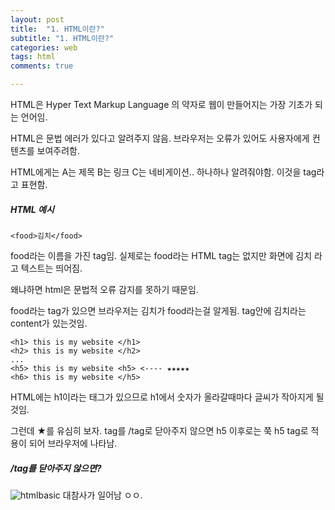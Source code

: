 ```yaml
---
layout: post
title:  "1. HTML이란?"
subtitle: "1. HTML이란?"
categories: web
tags: html
comments: true

---
```


HTML은 Hyper Text Markup Language 의 약자로 웹이 만들어지는 가장 기초가 되는 언어임.

HTML은 문법 에러가 있다고 알려주지 않음. 브라우저는 오류가 있어도 사용자에게 컨텐츠를 보여주려함.

HTML에게는 A는 제목 B는 링크 C는 네비게이션.. 하나하나 알려줘야함. 이것을 tag라고 표현함.

##### HTML 예시
```
<food>김치</food>
```
food라는 이름을 가진 tag임. 실제로는 food라는 HTML tag는 없지만 화면에 김치 라고 텍스트는 띄어짐.

왜냐하면 html은 문법적 오류 감지를 못하기 때문임.

food라는 tag가 있으면 브라우저는 김치가 food라는걸 알게됨. tag안에 김치라는 content가 있는것임.
```
<h1> this is my website </h1>
<h2> this is my website </h2>
...
<h5> this is my website <h5> <---- ★★★★★
<h6> this is my website </h5>
```
HTML에는 h1이라는 태그가 있으므로 h1에서 숫자가 올라갈때마다 글씨가 작아지게 될것임.

그런데 ★를 유심히 보자. tag를 /tag로 닫아주지 않으면 h5 이후로는 쭉 h5 tag로 적용이 되어 브라우저에 나타남.

##### /tag를 닫아주지 않으면?

![htmlbasic](https://user-images.githubusercontent.com/56789064/87882160-1f949800-ca39-11ea-8ab7-4b44d3b13665.jpg)
대참사가 일어남 ㅇㅇ.